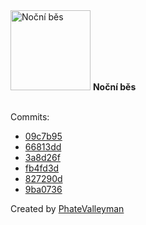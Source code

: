 <img src="https://my-badges.github.io/my-badges/sleepy-coder.png" alt="Noční běs" title="I am a sleepy coder." width="128">
<strong>Noční běs</strong>
<br><br>

Commits:

- <a href="https://github.com/PhateValleyman/termux-app/commit/09c7b95927808d681fc928ce9607f3bfa5085847">09c7b95</a>
- <a href="https://github.com/PhateValleyman/termux-app/commit/66813dd8e7593338f05644ebdd80c2ed92578130">66813dd</a>
- <a href="https://github.com/PhateValleyman/android-ndk-toolchain-setup/commit/3a8d26f9cdb361f46ab31c1c588ab3b211b40b0e">3a8d26f</a>
- <a href="https://github.com/PhateValleyman/android-ndk-toolchain-setup/commit/fb4fd3d0a88f304a091c6c7289ee5c9965d86394">fb4fd3d</a>
- <a href="https://github.com/PhateValleyman/ls-go/commit/827290db88fec2456a553ba54f0c13486734c980">827290d</a>
- <a href="https://github.com/PhateValleyman/ls-go/commit/9ba07369c05343c4a35c71e5260e9abc9e6fedfa">9ba0736</a>


Created by <a href="https://github.com/PhateValleyman">PhateValleyman</a>